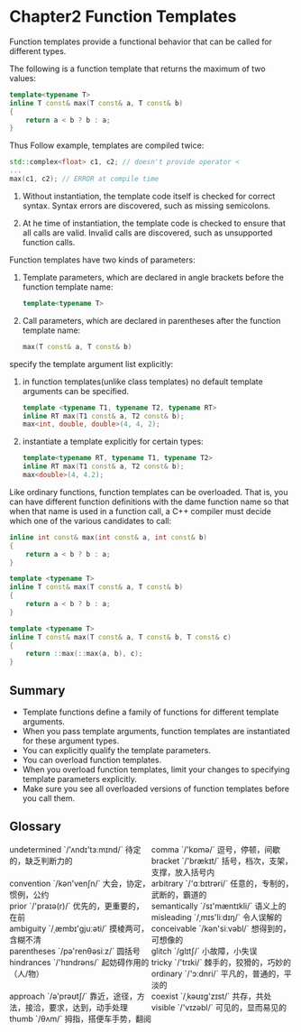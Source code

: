 # Chapter2 Function Templates



Function templates provide a functional behavior that can be called for different types.

The following is a function template that returns the maximum of two values:

```c++
template<typename T>
inline T const& max(T const& a, T const& b)
{
    return a < b ? b : a;
}
```

Thus Follow example, templates are compiled twice:

```c++
std::complex<float> c1, c2; // doesn't provide operator <
...
max(c1, c2); // ERROR at compile time
```

1. Without instantiation, the template code itself is checked for correct syntax. Syntax errors are discovered, such as missing semicolons.

2. At he time of instantiation, the template code is checked to ensure that all calls are valid. Invalid calls are discovered, such as unsupported function calls.

Function templates have two kinds of parameters:

1. Template parameters, which are declared in angle brackets before the function template name:

   ```c++
   template<typename T>
   ```

2. Call parameters, which are declared in parentheses after the function template name:

   ```c++
   max(T const& a, T const& b)
   ```

specify the template argument list explicitly:

1. in function templates(unlike class templates) no default template arguments can be specified.

   ```c++
   template <typename T1, typename T2, typename RT>
   inline RT max(T1 const& a, T2 const& b);
   max<int, double, double>(4, 4, 2);
   ```

2. instantiate a template explicitly for certain types:

   ```c++
   template<typename RT, typename T1, typename T2>
   inline RT max(T1 const& a, T2 const& b);
   max<double>(4, 4.2);
   ```

Like ordinary functions, function templates can be overloaded. That is, you can have different function definitions with the dame function name so that when that name is used in a function call, a C++ compiler must decide which one of the various candidates to call:

```c++
inline int const& max(int const& a, int const& b)
{
    return a < b ? b : a;
}

template <typename T>
inline T const& max(T const& a, T const& b)
{
    return a < b ? b : a;
}

template <typename T>
inline T const& max(T const& a, T const& b, T const& c)
{
    return ::max(::max(a, b), c);
}
```



## Summary

- Template functions define a family of functions for different template arguments.
- When you pass template arguments, function templates are instantiated for these argument types.
- You can explicitly qualify the template parameters.
- You can overload function templates.
- When you overload function templates, limit your changes to specifying template parameters explicitly.
- Make sure you see all overloaded versions of function templates before you call them.



## Glossary

<div style="width: 50%; float:left;">undetermined `/'ʌndɪ'tɜːmɪnd/` 待定的，缺乏判断力的</div>
<div style="width: 50%; float:left;">comma `/'kɒmə/` 逗号，停顿，间歇</div>
<div style="width: 50%; float:left;">bracket `/'brækɪt/` 括号，档次，支架，支撑，放入括号内</div>
<div style="width: 50%; float:left;">convention `/kən'venʃn/` 大会，协定，惯例，公约</div>
<div style="width: 50%; float:left;">arbitrary `/'ɑːbɪtrəri/` 任意的，专制的，武断的，霸道的</div>
<div style="width: 50%; float:left;">prior `/'praɪə(r)/` 优先的，更重要的，在前</div>
<div style="width: 50%; float:left;">semantically `/sɪ'mæntɪkli/` 语义上的</div>
<div style="width: 50%; float:left;">misleading `/ˌmɪs'liːdɪŋ/` 令人误解的</div>
<div style="width: 50%; float:left;">ambiguity `/ˌæmbɪ'ɡjuːəti/` 摸棱两可，含糊不清</div>
<div style="width: 50%; float:left;">conceivable `/kən'siːvəbl/` 想得到的，可想像的</div>
<div style="width: 50%; float:left;">parentheses `/pə'renθəsiːz/` 圆括号</div>
<div style="width: 50%; float:left;">glitch `/ɡlɪtʃ/` 小故障，小失误</div>
<div style="width: 50%; float:left;">hindrances `/'hɪndrəns/` 起妨碍作用的（人/物）</div>
<div style="width: 50%; float:left;">tricky `/'trɪki/` 棘手的，狡猾的，巧妙的</div>
<div style="width: 50%; float:left;">ordinary `/'ɔːdnri/` 平凡的，普通的，平淡的</div>
<div style="width: 50%; float:left;">approach `/ə'prəʊtʃ/` 靠近，途径，方法，接洽，要求，达到，动手处理</div>
<div style="width: 50%; float:left;">coexist `/ˌkəʊɪɡ'zɪst/` 共存，共处</div>
<div style="width: 50%; float:left;">visible `/'vɪzəbl/` 可见的，显而易见的</div>
<div style="width: 50%; float:left;">thumb `/θʌm/` 拇指，搭便车手势，翻阅</div>